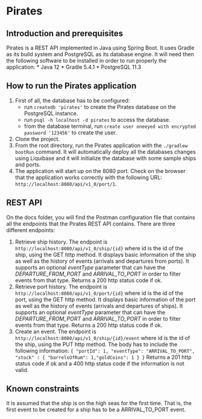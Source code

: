 # Pirates

## Introduction and prerequisites
Pirates is a REST API implemented in Java using Spring Boot. It uses Gradle as its build system and PostgreSQL as its database engine. It will need then
the following software to be installed in order to run properly the application:
    * Java 12
    * Gradle 5.4.1
    * PostgreSQL 11.3

## How to run the Pirates application
1. First of all, the database has to be configured:
    * run `createdb 'pirates'` to create the Pirates database on the PostgreSQL instance.
    * run `psql -h localhost -d pirates` to access the database.
    * from the database terminal, run `create user oneeyed with encrypted password '123456'` to create the user.
2. Clone the project.
3. From the root directory, run the Pirates application with the `./gradlew bootRun` command. It will automatically deploy all the databases changes using Liquibase and
it will initialize the database with some sample ships and ports.
4. The application will start up on the 8080 port. Check on the browser that the application works correctly with the following URL: `http://localhost:8080/api/v1_0/port/1`.

## REST API
On the docs folder, you will find the Postman configuration file that contains all the endpoints that the Pirates REST API contains. There are three different endpoints:

1. Retrieve ship history. The endpoint is `http://localhost:8080/api/v1_0/ship/{id}` where id is the id of the ship, using the GET http method. It displays basic information of the ship as well as the
history of events (arrivals and departures from ports). It supports an optional *eventType* parameter that can have the *DEPARTURE_FROM_PORT* and *ARRIVAL_TO_PORT* in order to
filter events from that type. Returns a 200 http status code if ok.
2. Retrieve port history. The endpoint is `http://localhost:8080/api/v1_0/port/{id}` where id is the id of the port, using the GET http method. It displays basic information of the port as well as the
history of events (arrivals and departures of ships). It supports an optional *eventType* parameter that can have the *DEPARTURE_FROM_PORT* and *ARRIVAL_TO_PORT* in order to
filter events from that type. Returns a 200 http status code if ok.
3. Create an event. The endpoint is `http://localhost:8080/api/v1_0/ship/{id}/event` where id is the id of the ship, using the PUT http method. The body has to include the following information:
`{ "portId": 1, "eventType": "ARRIVAL_TO_PORT", "stock" : { "barrelsOfRum": 1,"goldCoins": 1 } }`
Returns a 201 http status code if ok and a 400 http status code if the information is not valid.

## Known constraints
It is assumed that the ship is on the high seas for the first time. That is, the first event to be created for a ship has to be a ARRIVAL_TO_PORT event.